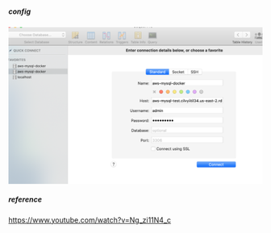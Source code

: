 ##### config



![alt text](https://github.com/taixingbi/aws-mysql-free-tie/blob/main/1.png)

##### reference
https://www.youtube.com/watch?v=Ng_zi11N4_c
